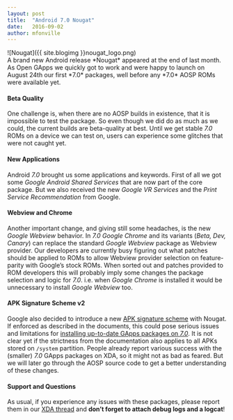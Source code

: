 ```yaml
---
layout: post
title:  "Android 7.0 Nougat"
date:   2016-09-02
author: mfonville
---
```

<div markdown='1'>
![Nougat]({{ site.blogimg }}nougat_logo.png)
</div>
A brand new Android release *Nougat* appeared at the end of last month. As Open GApps we quickly got to work and were happy to launch on August 24th our first *7.0* packages, well before any *7.0* AOSP ROMs were available yet.

#### Beta Quality
One challenge is, when there are no AOSP builds in existence, that it is impossible to test the package. So even though we did do as much as we could, the current builds are beta-quality at best. Until we get stable *7.0* ROMs on a device we can test on, users can experience some glitches that were not caught yet.

#### New Applications
Android *7.0* brought us some applications and keywords. First of all we got some *Google Android Shared Services* that are now part of the core package. But we also received the new *Google VR Services* and the *Print Service Recommendation* from Google.

#### Webview and Chrome
Another important change, and giving still some headaches, is the new *Google Webview* behavior. In *7.0* *Google Chrome* and its variants (*Beta, Dev, Canary*) can replace the standard *Google Webview* package as Webview provider. Our developers are currently busy figuring out what patches should be applied to ROMs to allow Webview provider selection on feature-parity with Google’s stock ROMs. When sorted out and patches provided to ROM developers this will probably imply some changes the package selection and logic for *7.0*. i.e. when *Google Chrome* is installed it would be unnecessary to install *Google Webview* too.

#### APK Signature Scheme v2
Google also decided to introduce a new [APK signature scheme](https://source.android.com/security/apksigning/v2.html) with Nougat. If enforced as described in the documents, this could pose serious issues and limitations for [installing up-to-date GApps packages on *7.0*](https://github.com/opengapps/opengapps/wiki/Notes-for-Android-7.0). It is not clear yet if the strictness from the documentation also applies to all APKs stored on `/system` partition. People already report various success with the (smaller) *7.0* GApps packages on XDA, so it might not as bad as feared. But we will later go through the AOSP source code to get a better understanding of these changes.

#### Support and Questions
As usual, if you experience any issues with these packages, please report them in our [XDA thread](https://forum.xda-developers.com/android/software/Open-GApps-t3098071) and **don’t forget to attach debug logs and a logcat**!
